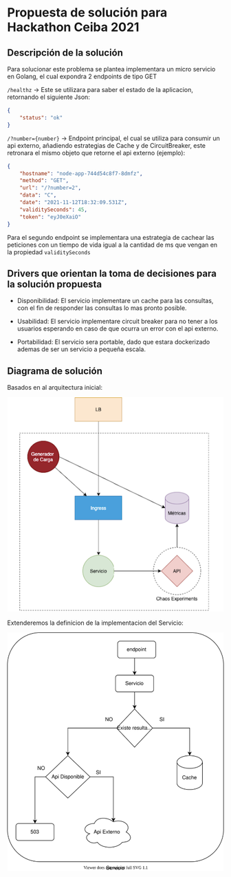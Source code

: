 # Propuesta de solución para Hackathon Ceiba 2021

## Descripción de la solución 

Para solucionar este problema se plantea implementara un micro servicio en Golang, el cual expondra 2 endpoints de tipo GET

`/healthz` -> Este se utilizara para saber el estado de la aplicacion, retornando el siguiente Json:
``` json
{
    "status": "ok"
}
```
`/?number={number}` -> Endpoint principal, el cual se utiliza para consumir un api externo, añadiendo estrategias de Cache y de CircuitBreaker, este retronara el mismo objeto que retorne el api externo (ejemplo):
``` json
{
	"hostname": "node-app-744d54c8f7-8dmfz",
	"method": "GET",
	"url": "/?number=2",
	"data": "C",
	"date": "2021-11-12T18:32:09.531Z",
	"validitySeconds": 45,
	"token": "eyJ0eXaiO"
}
```

Para el segundo endpoint se implementara una estrategia de cachear las peticiones con un tiempo de vida igual a la cantidad de ms que vengan en la propiedad `validitySeconds`

## Drivers que orientan la toma de decisiones para la solución propuesta

* Disponibilidad: El servicio implementare un cache para las consultas, con el fin de responder las consultas lo mas pronto posible.

* Usabilidad: El servicio implementare circuit breaker para no tener a los usuarios esperando en caso de que ocurra un error con el api externo.

* Portabilidad: El servicio sera portable, dado que estara dockerizado ademas de ser un servicio a pequeña escala.

## Diagrama de solución 

Basados en al arquitectura inicial:

![Diagrama arquitectura](docs/arquitectura_inicial.png "Diagrama de arquitectura")

Extenderemos la definicion de la implementacion del Servicio:

![Diagrama componentes!](docs/solucion.drawio.svg "Diagrama de Solución")


